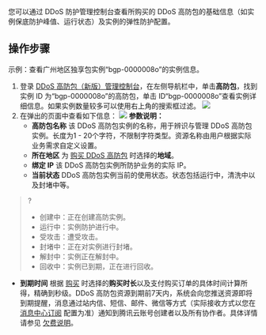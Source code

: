 
您可以通过 DDoS 防护管理控制台查看所购买的 DDoS 高防包的基础信息（如实例保底防护峰值、运行状态）及实例的弹性防护配置。

## 操作步骤

示例：查看广州地区独享包实例“bgp-0000008o”的实例信息。
1. 登录 [DDoS 高防包（新版）管理控制台](https://console.cloud.tencent.com/ddos/antiddos-native/package)，在左侧导航栏中，单击**高防包**，找到实例 ID 为“bgp-0000008o”的高防包，单击 ID“bgp-0000008o”查看实例详细信息。如果实例数量较多可以使用右上角的搜索框过滤。
![](https://main.qcloudimg.com/raw/055116c30fb993dc410ac86d6d32bb52.png)
3. 在弹出的页面中查看如下信息：
![](https://main.qcloudimg.com/raw/37fed127eadc8616acdd01d926dcf7ee.png)
**参数说明：**
	- **高防包名称**
该 DDoS 高防包实例的名称，用于辨识与管理 DDoS 高防包实例。长度为1 - 20个字符，不限制字符类型。资源名称由用户根据实际业务需求自定义设置。
	- **所在地区**
为 [购买 DDoS 高防包](https://cloud.tencent.com/document/product/1021/43894) 时选择的**地域**。
	- **绑定 IP**
该 DDoS 高防包实例所防护业务的实际 IP。
	- **当前状态**
DDoS 高防包实例当前的使用状态。状态包括运行中，清洗中以及封堵中等。
>?
>- 创建中：正在创建高防实例。
>- 运行中：实例防护进行中。
>- 受攻击：遭受攻击。
>- 封堵中：正在对实例进行封堵。
>- 解封中：实例正在解封中。
>- 回收中：实例已到期，正在进行回收。

 - **到期时间**
根据 [购买](https://cloud.tencent.com/document/product/1021/43894) 时选择的**购买时长**以及支付购买订单的具体时间计算所得，精确到秒级。DDoS 高防包资源到期前7天内，系统会向您推送资源即将到期提醒，消息通过站内信、短信、邮件、微信等方式（实际接收方式以您在 [消息中心订阅](https://console.cloud.tencent.com/message/subscription) 配置为准）通知到腾讯云账号创建者以及所有协作者。具体详情请参见 [欠费说明](https://cloud.tencent.com/document/product/1021/43895)。
	


